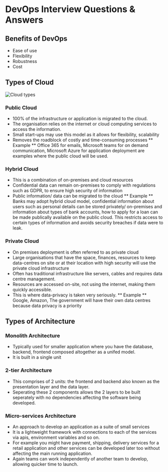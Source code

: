 # DevOps Interview Questions & Answers

## Benefits of DevOps
- Ease of use
- Flexibility
- Robustness
- Cost

## Types of Cloud
![Cloud types](/images/cloud_diagram.jpeg)
### Public Cloud
- 100% of the infrastructure or application is migrated to the cloud.
- The organisation relies on the internet or cloud computing services to access the information.
- Small start-ups may use this model as it allows for flexibility, scalability
- Removes the roadblock of costly and time-consuming processes
** Example **
Office 365 for emails, Microsoft teams for on demand communication, Microsoft Azure for application deployment are examples where the public cloud will be used.

### Hybrid Cloud
- This is a combination of on-premises and cloud resources
- Confidential data can remain on-premises to comply with regulations such as GDPR, to ensure high security of information
- Public information/ data can be migrated to the cloud
** Example **
Banks may adopt hybrid cloud model, confidential information about users such as personal details can be stored privately/ on-premises and information about types of bank accounts, how to apply for a loan can be made publically available on the public cloud. This restricts access to certain types of information and avoids security breaches if data were to leak.

 
### Private Cloud
- On premises deployment is often referred to as private cloud
- Large organisations that have the space, finances, resources to keep data-centres on site or at their location with high security will use the private cloud infrastructure
- Often has traditional infrastructure like servers, cables and requires data centre management.
- Resources are accessed on-site, not using the internet, making them quickly accessible.
- This is where data-privacy is taken very seriously.
** Example ** 
Google, Amazon, The government will have their own data centres because data privacy is a priority

## Types of Architecture

### Monolith Architecture
- Typically used for smaller application where you have the database, backend, frontend composed altogether as a unifed model.
- It is built in a single unit

### 2-tier Architecture
- This comprises of 2 units: the frontend and backend also known as the presentation layer and the data layer.
- Seperating these 2 components allows the 2 layers to be built seperately with no dependencies affecting the software being developed.

### Micro-services Architecture
- An approach to develop an application as a suite of small services
- It is a lightweight framework with connections to each of the services via apis, environment variables and so on.
- For example you might have payment, shipping, delivery services for a retail application and other services can be developed later too without affecting the main running application.
- Again teams can work independently of another team to develop, allowing quicker time to launch.
